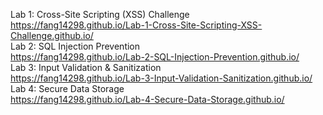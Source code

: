 Lab 1: Cross-Site Scripting (XSS) Challenge <br>
https://fang14298.github.io/Lab-1-Cross-Site-Scripting-XSS-Challenge.github.io/ <br>
Lab 2: SQL Injection Prevention <br>
https://fang14298.github.io/Lab-2-SQL-Injection-Prevention.github.io/ <br>
Lab 3: Input Validation & Sanitization <br>
https://fang14298.github.io/Lab-3-Input-Validation-Sanitization.github.io/ <br>
Lab 4: Secure Data Storage <br>
https://fang14298.github.io/Lab-4-Secure-Data-Storage.github.io/ <br>
